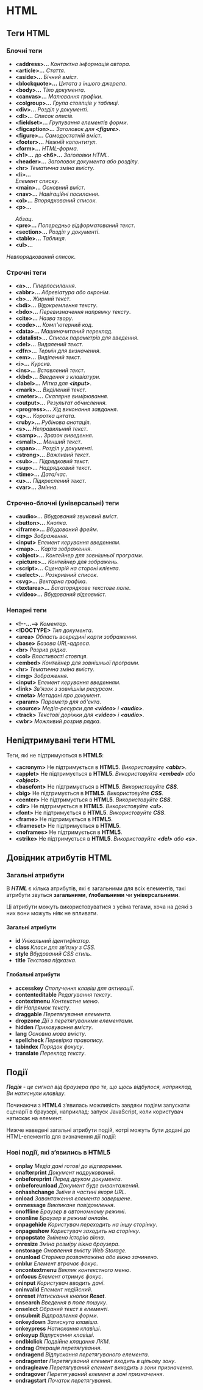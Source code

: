# HTML

## Теги HTML

### Блочні теги

* **\<address>...</address>** *Контактна інформація автора*.
* **\<article>...</article>** *Стаття*.
* **\<aside>...</aside>** *Бічний вміст*.
* **\<blockquote>...</blockquote>** *Цитата з іншого джерела*.
* **\<body>...</body>** *Тіло документа*.
* **\<canvas>...</canvas>** *Малювання графіки*.
* **\<colgroup>...</colgroup>** *Група стовпців у таблиці*.
* **\<div>...</div>** *Розділ у документі*.
* **\<dl>...</dl>** *Список описів*.
* **\<fieldset>...</fieldset>** *Групування елементів форми*.
* **\<figcaption>...</figcaption>** *Заголовок для **\<figure>***.
* **\<figure>...</figure>** *Самодостатній вміст*.
* **\<footer>...</footer>** *Нижній колонтитул*.
* **\<form>...</form>** *HTML-форма*.
* **\<h1>...</h1>** до **\<h6>...</h6>** *Заголовки HTML*.
* **\<header>...</header>** *Заголовок документа або розділу*.
* **\<hr>** *Тематична зміна вмісту*.
* **\<li>...</li>** *Елемент списку*.
* **\<main>...</main>** *Основний вміст*.
* **\<nav>...</nav>** *Навігаційні посилання*.
* **\<ol>...</ol>** *Впорядкований список*.
* **\<p>...</p>** *Абзац*.
* **\<pre>...</pre>** *Попередньо відформатований текст*.
* **\<section>...</section>** *Розділ у документі*.
* **\<table>...</table>** *Таблиця*.
* **\<ul>...</ul>** *Невпорядкований список*.

### Строчні теги

* **\<a>...</a>** *Гіперпосилання*.
* **\<abbr>...</abbr>** *Абревіатура або акронім*.
* **\<b>...</b>** *Жирний текст*.
* **\<bdi>...</bdi>** *Відокремлення тексту*.
* **\<bdo>...</bdo>** *Перевизначення напрямку тексту*.
* **\<cite>...</cite>** *Назва твору*.
* **\<code>...</code>** *Комп'ютерний код*.
* **\<data>...</data>** *Машиночитаний переклад*.
* **\<datalist>...</datalist>** *Список параметрів для введення*.
* **\<del>...</del>** *Видалений текст*.
* **\<dfn>...</dfn>** *Термін для визначення*.
* **\<em>...</em>** *Виділений текст*.
* **\<i>...</i>** *Курсив*.
* **\<ins>...</ins>** *Вставлений текст*.
* **\<kbd>...</kbd>** *Введення з клавіатури*.
* **\<label>...</label>** *Мітка для **\<input>***.
* **\<mark>...</mark>** *Виділений текст*.
* **\<meter>...</meter>** *Скалярне вимірювання*.
* **\<output>...</output>** *Результат обчислення*.
* **\<progress>...</progress>** *Хід виконання завдання*.
* **\<q>...</q>** *Коротка цитата*.
* **\<ruby>...</ruby>** *Рубінова анотація*.
* **\<s>...</s>** *Неправильний текст*.
* **\<samp>...</samp>** *Зразок виведення*.
* **\<small>...</small>** *Менший текст*.
* **\<span>...</span>** *Розділ у документі*.
* **\<strong>...</strong>** *Важливий текст*.
* **\<sub>...</sub>** *Підрядковий текст*.
* **\<sup>...</sup>** *Надрядковий текст*.
* **\<time>...</time>** *Дата/час*.
* **\<u>...</u>** *Підкреслений текст*.
* **\<var>...</var>** *Змінна*.

### Строчно-блочні (універсальні) теги

* **\<audio>...</audio>** *Вбудований звуковий вміст*.
* **\<button>...</button>** *Кнопка*.
* **\<iframe>...</iframe>** *Вбудований фрейм*.
* **\<img>** *Зображення*.
* **\<input>** *Елемент керування введенням*.
* **\<map>...</map>** *Карта зображення*.
* **\<object>...</object>** *Контейнер для зовнішньої програми*.
* **\<picture>...</picture>** *Контейнер для зображень*.
* **\<script>...</script>** *Сценарій на стороні клієнта*.
* **\<select>...</select>** *Розкривний список*.
* **\<svg>...</svg>** *Векторна графіка*.
* **\<textarea>...</textarea>** *Багаторядкове текстове поле*.
* **\<video>...</video>** *Вбудований відеовміст*.

### Непарні теги

* **\<!--...-->** *Коментар*.
* **\<!DOCTYPE>** *Тип документа*.
* **\<area>** *Область всередині карти зображення*.
* **\<base>** *Базова URL-адреса*.
* **\<br>** *Розрив рядка*.
* **\<col>** *Властивості стовпця*.
* **\<embed>** *Контейнер для зовнішньої програми*.
* **\<hr>** *Тематична зміна вмісту*.
* **\<img>** *Зображення*.
* **\<input>** *Елемент керування введенням*.
* **\<link>** *Зв'язок з зовнішнім ресурсом*.
* **\<meta>** *Метадані про документ*.
* **\<param>** *Параметр для об'єкта*.
* **\<source>** *Медіа-ресурси для **\<video>** і **\<audio>***.
* **\<track>** *Текстові доріжки для **\<video>** і **\<audio>***.
* **\<wbr>** *Можливий розрив рядка*.

## Непідтримувані теги HTML

Теги, які не підтримуються в **HTML5**:

* **\<acronym>** Не підтримується в **HTML5**. *Використовуйте **\<abbr>***.
* **\<applet>** Не підтримується в **HTML5**. *Використовуйте **\<embed>** або **\<object>***.
* **\<basefont>** Не підтримується в **HTML5**. *Використовуйте **CSS***.
* **\<big>** Не підтримується в **HTML5**. *Використовуйте **CSS***.
* **\<center>** Не підтримується в **HTML5**. *Використовуйте **CSS***.
* **\<dir>** Не підтримується в **HTML5**. *Використовуйте **\<ul>***.
* **\<font>** Не підтримується в **HTML5**. *Використовуйте **CSS***.
* **\<frame>** Не підтримується в **HTML5**.
* **\<frameset>** Не підтримується в **HTML5**.
* **\<noframes>** Не підтримується в **HTML5**.
* **\<strike>** Не підтримується в **HTML5**. *Використовуйте **\<del>** або **\<s>***.

## Довідник атрибутів HTML

### Загальні атрибути

В ***HTML*** є кілька атрибутів, які є загальними для всіх елементів, такі атрибути звуться **загальними**, **ґлобальними** чи **універсальними**.

Ці атрибути можуть використовуватися з усіма тегами, хоча на деякі з них вони можуть ніяк не впливати.

#### Загальні атрибути

* **id**	*Унікальний ідентифікатор*.
* **class** 	*Класи для зв’язку з CSS*.
* **style**	*Вбудований CSS стиль*.
* **title**	 *Текстова підказка*.

#### Глобальні атрибути

* **accesskey** 	*Сполучення клавіш для активації*.
* **contenteditable**	*Редагування тексту*.
* **contextmenu**	*Контекстне меню*.
* **dir**	*Напрямок тексту*.
* **draggable**	*Перетягування елемента*.
* **dropzone**	*Дії з перетягуваними елементами*.
* **hidden**	*Приховування вмісту*.
* **lang**	*Основна мова вмісту*.
* **spellcheck**	*Перевірка правопису*.
* **tabindex**	*Порядок фокусу*.
* **translate** 	*Переклад тексту*.

## Події

***Подія*** - *це сигнал від браузера про те, що щось відбулося, наприклад, Ви натиснули клавішу*.

Починаючи з **HTML4** з’явилась можливість завдяки подіям запускати сценарії в браузері, наприклад: запуск JavaScript, коли користувач натискає на елемент.

Нижче наведені загальні атрибути подій, котрі можуть бути додані до HTML-елементів для визначення дії події:

### Нові події, які з’явились в HTML5

* **onplay**	*Медіа дані готові до відтворення*.
* **onafterprint**	*Документ надрукований*.
* **onbeforeprint**	*Перед друком документа*.
* **onbeforeunload**	*Документ буде вивантажений*.
* **onhashchange**	*Зміни в частині якоря URL*.
* **onload**	*Завантаження елемента завершене*.
* **onmessage**	*Викликане повідомлення*.
* **onoffline**	*Браузер в автономному режимі*.
* **ononline**	*Браузер в режимі онлайн*.
* **onpagehide**	*Користувач переходить на іншу сторінку*.
* **onpageshow**	*Користувач заходить на сторінку*.
* **onpopstate**	*Змінено історію вікна*.
* **onresize**	*Зміна розміру вікна браузера*.
* **onstorage**	*Оновлення вмісту Web Storage*.
* **onunload**	*Сторінка розвантажена або вікно зачинено*.
* **onblur**	*Елемент втрачає фокус*.
* **oncontextmenu**	*Виклик контекстного меню*.
* **onfocus**	*Елемент отримує фокус*.
* **oninput**	*Користувач вводить дані*.
* **oninvalid**	*Елемент недійсний*.
* **onreset**	*Натискання кнопки **Reset***.
* **onsearch**	*Введення в поле пошуку*.
* **onselect**	*Обраний текст в елементі*.
* **onsubmit**	*Відправлення форми*.
* **onkeydown**	*Затиснута клавіша*.
* **onkeypress**	*Натискання клавіші*.
* **onkeyup**	*Відпускання клавіші*.
* **ondblclick**	*Подвійне клацання ЛКМ*.
* **ondrag**	*Операція перетягування*.
* **ondragend**	*Відпускання перетягуваного елемента*.
* **ondragenter**	*Перетягуваний елемент входить в цільову зону*.
* **ondragleave**	*Перетягуваний елемент виходить з зони призначення*.
* **ondragover**	*Перетягуваний елемент в зоні призначення*.
* **ondragstart**	*Початок перетягування*.
